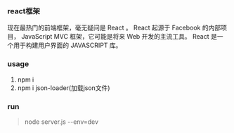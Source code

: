 ###  react框架
现在最热门的前端框架，毫无疑问是 React 。
React 起源于 Facebook 的内部项目， JavaScript MVC 框架，它可能是将来 Web 开发的主流工具。
React 是一个用于构建用户界面的 JAVASCRIPT 库。
###  usage
1. npm i
2. npm i json-loader(加载json文件)
###  run
> node server.js --env=dev

